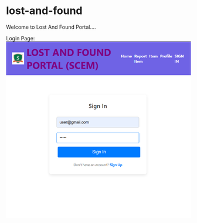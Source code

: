 # lost-and-found
Welcome to Lost And Found Portal....

Login Page:
![image alt](https://github.com/preranashetty2004/lost-and-found/blob/1ddbb02321c8f712b3076baec2ab864ee9628d6a/screenshots/login%20page.png)
